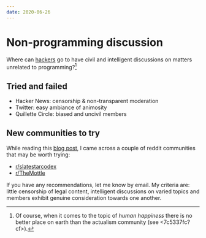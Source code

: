 ```yaml
---
date: 2020-06-26
---
```


# Non-programming discussion

Where can [hackers](http://www.catb.org/esr/faqs/hacker-howto.html#what_is) go to have civil and intelligent discussions on matters unrelated to programming?[^actualism]

## Tried and failed

* Hacker News: censorship & non-transparent moderation
* Twitter: easy ambiance of animosity
* Quillette Circle: biased and uncivil members

## New communities to try

While reading this [blog post](https://slatestarcodex.com/2020/06/22/nyt-is-threatening-my-safety-by-revealing-my-real-name-so-i-am-deleting-the-blog/), I came across a couple of reddit communities that may be worth trying:

* [r/slatestarcodex](https://www.reddit.com/r/slatestarcodex)
* [r/TheMottle](https://www.reddit.com/r/TheMotte)

If you have any recommendations, let me know by email. My criteria are: little censorship of legal content, intelligent discussions on varied topics and members exhibit genuine consideration towards one another.

[^actualism]: Of course, when it comes to the topic of *human happiness* there is no better place on earth than the actualism community (see <7c5337fc?cf>).
